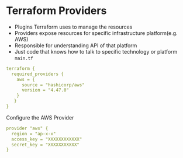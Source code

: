 # Terraform Providers

* Plugins Terraform uses to manage the resources
* Providers expose resources for specific infrastructure platform(e.g. AWS)
* Responsible for understanding API of that platform
* Just code that knows how to talk to specific technology or platform
`main.tf`
```yaml
terraform {
  required_providers {
    aws = {
      source = "hashicorp/aws"
      version = "4.47.0"
    }
   }
}
```
Configure the AWS Provider
```yaml
provider "aws" {
  region = "ap-x-x"
  access_key = "XXXXXXXXXXXX"
  secret_key = "XXXXXXXXXXX"
}
```
